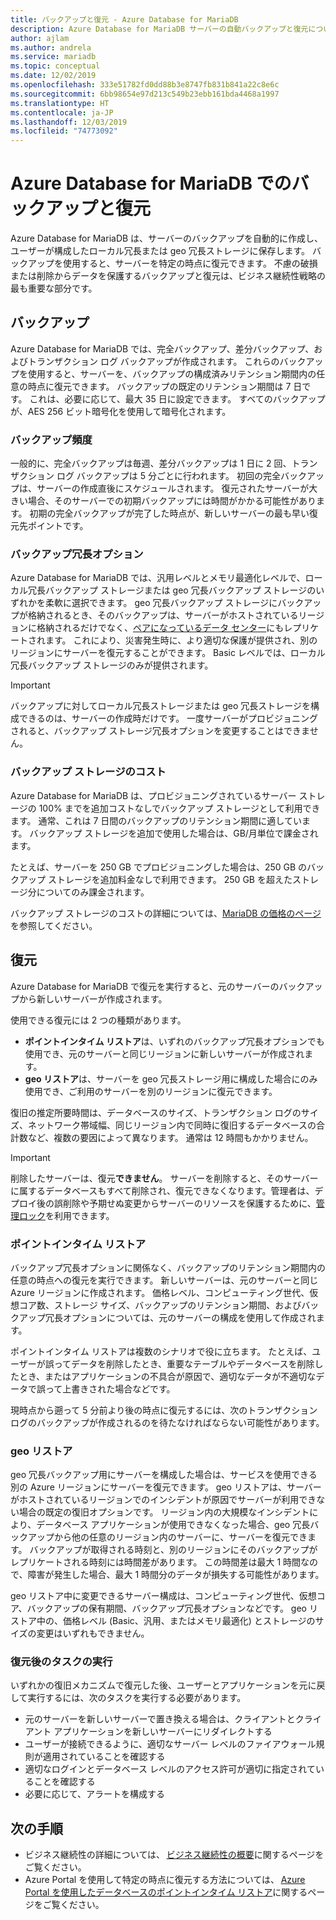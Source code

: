 ```yaml
---
title: バックアップと復元 - Azure Database for MariaDB
description: Azure Database for MariaDB サーバーの自動バックアップと復元について説明します。
author: ajlam
ms.author: andrela
ms.service: mariadb
ms.topic: conceptual
ms.date: 12/02/2019
ms.openlocfilehash: 333e51782fd0dd88b3e8747fb831b841a22c8e6c
ms.sourcegitcommit: 6bb98654e97d213c549b23ebb161bda4468a1997
ms.translationtype: HT
ms.contentlocale: ja-JP
ms.lasthandoff: 12/03/2019
ms.locfileid: "74773092"
---
```

# <a name="backup-and-restore-in-azure-database-for-mariadb"></a>Azure Database for MariaDB でのバックアップと復元

Azure Database for MariaDB は、サーバーのバックアップを自動的に作成し、ユーザーが構成したローカル冗長または geo 冗長ストレージに保存します。 バックアップを使用すると、サーバーを特定の時点に復元できます。 不慮の破損または削除からデータを保護するバックアップと復元は、ビジネス継続性戦略の最も重要な部分です。

## <a name="backups"></a>バックアップ

Azure Database for MariaDB では、完全バックアップ、差分バックアップ、およびトランザクション ログ バックアップが作成されます。 これらのバックアップを使用すると、サーバーを、バックアップの構成済みリテンション期間内の任意の時点に復元できます。 バックアップの既定のリテンション期間は 7 日です。 これは、必要に応じて、最大 35 日に設定できます。 すべてのバックアップが、AES 256 ビット暗号化を使用して暗号化されます。

### <a name="backup-frequency"></a>バックアップ頻度

一般的に、完全バックアップは毎週、差分バックアップは 1 日に 2 回、トランザクション ログ バックアップは 5 分ごとに行われます。 初回の完全バックアップは、サーバーの作成直後にスケジュールされます。 復元されたサーバーが大きい場合、そのサーバーでの初期バックアップには時間がかかる可能性があります。 初期の完全バックアップが完了した時点が、新しいサーバーの最も早い復元先ポイントです。

### <a name="backup-redundancy-options"></a>バックアップ冗長オプション

Azure Database for MariaDB では、汎用レベルとメモリ最適化レベルで、ローカル冗長バックアップ ストレージまたは geo 冗長バックアップ ストレージのいずれかを柔軟に選択できます。 geo 冗長バックアップ ストレージにバックアップが格納されるとき、そのバックアップは、サーバーがホストされているリージョンに格納されるだけでなく、[ペアになっているデータ センター](https://docs.microsoft.com/azure/best-practices-availability-paired-regions)にもレプリケートされます。 これにより、災害発生時に、より適切な保護が提供され、別のリージョンにサーバーを復元することができます。 Basic レベルでは、ローカル冗長バックアップ ストレージのみが提供されます。

> [!IMPORTANT]
> バックアップに対してローカル冗長ストレージまたは geo 冗長ストレージを構成できるのは、サーバーの作成時だけです。 一度サーバーがプロビジョニングされると、バックアップ ストレージ冗長オプションを変更することはできません。

### <a name="backup-storage-cost"></a>バックアップ ストレージのコスト

Azure Database for MariaDB は、プロビジョニングされているサーバー ストレージの 100% までを追加コストなしでバックアップ ストレージとして利用できます。 通常、これは 7 日間のバックアップのリテンション期間に適しています。 バックアップ ストレージを追加で使用した場合は、GB/月単位で課金されます。

たとえば、サーバーを 250 GB でプロビジョニングした場合は、250 GB のバックアップ ストレージを追加料金なしで利用できます。 250 GB を超えたストレージ分についてのみ課金されます。

バックアップ ストレージのコストの詳細については、[MariaDB の価格のページ](https://azure.microsoft.com/pricing/details/mariadb/)を参照してください。

## <a name="restore"></a>復元

Azure Database for MariaDB で復元を実行すると、元のサーバーのバックアップから新しいサーバーが作成されます。

使用できる復元には 2 つの種類があります。

- **ポイントインタイム リストア**は、いずれのバックアップ冗長オプションでも使用でき、元のサーバーと同じリージョンに新しいサーバーが作成されます。
- **geo リストア**は、サーバーを geo 冗長ストレージ用に構成した場合にのみ使用でき、ご利用のサーバーを別のリージョンに復元できます。

復旧の推定所要時間は、データベースのサイズ、トランザクション ログのサイズ、ネットワーク帯域幅、同じリージョン内で同時に復旧するデータベースの合計数など、複数の要因によって異なります。 通常は 12 時間もかかりません。

> [!IMPORTANT]
> 削除したサーバーは、復元**できません**。 サーバーを削除すると、そのサーバーに属するデータベースもすべて削除され、復元できなくなります。管理者は、デプロイ後の誤削除や予期せぬ変更からサーバーのリソースを保護するために、[管理ロック](https://docs.microsoft.com/azure/azure-resource-manager/resource-group-lock-resources)を利用できます。

### <a name="point-in-time-restore"></a>ポイントインタイム リストア

バックアップ冗長オプションに関係なく、バックアップのリテンション期間内の任意の時点への復元を実行できます。 新しいサーバーは、元のサーバーと同じ Azure リージョンに作成されます。 価格レベル、コンピューティング世代、仮想コア数、ストレージ サイズ、バックアップのリテンション期間、およびバックアップ冗長オプションについては、元のサーバーの構成を使用して作成されます。

ポイントインタイム リストアは複数のシナリオで役に立ちます。 たとえば、ユーザーが誤ってデータを削除したとき、重要なテーブルやデータベースを削除したとき、またはアプリケーションの不具合が原因で、適切なデータが不適切なデータで誤って上書きされた場合などです。

現時点から遡って 5 分前より後の時点に復元するには、次のトランザクション ログのバックアップが作成されるのを待たなければならない可能性があります。

### <a name="geo-restore"></a>geo リストア

geo 冗長バックアップ用にサーバーを構成した場合は、サービスを使用できる別の Azure リージョンにサーバーを復元できます。 geo リストアは、サーバーがホストされているリージョンでのインシデントが原因でサーバーが利用できない場合の既定の復旧オプションです。 リージョン内の大規模なインシデントにより、データベース アプリケーションが使用できなくなった場合、geo 冗長バックアップから他の任意のリージョン内のサーバーに、サーバーを復元できます。 バックアップが取得される時刻と、別のリージョンにそのバックアップがレプリケートされる時刻には時間差があります。 この時間差は最大 1 時間なので、障害が発生した場合、最大 1 時間分のデータが損失する可能性があります。

geo リストア中に変更できるサーバー構成は、コンピューティング世代、仮想コア、バックアップの保有期間、バックアップ冗長オプションなどです。 geo リストア中の、価格レベル (Basic、汎用、またはメモリ最適化) とストレージのサイズの変更はいずれもできません。

### <a name="perform-post-restore-tasks"></a>復元後のタスクの実行

いずれかの復旧メカニズムで復元した後、ユーザーとアプリケーションを元に戻して実行するには、次のタスクを実行する必要があります。

- 元のサーバーを新しいサーバーで置き換える場合は、クライアントとクライアント アプリケーションを新しいサーバーにリダイレクトする
- ユーザーが接続できるように、適切なサーバー レベルのファイアウォール規則が適用されていることを確認する
- 適切なログインとデータベース レベルのアクセス許可が適切に指定されていることを確認する
- 必要に応じて、アラートを構成する

## <a name="next-steps"></a>次の手順

- ビジネス継続性の詳細については、 [ビジネス継続性の概要](concepts-business-continuity.md)に関するページをご覧ください。
- Azure Portal を使用して特定の時点に復元する方法については、 [Azure Portal を使用したデータベースのポイントインタイム リストア](howto-restore-server-portal.md)に関するページをご覧ください。
 
<!--
- To restore to a point in time using Azure CLI, see [restore database to a point in time using CLI](howto-restore-server-cli.md).-->
